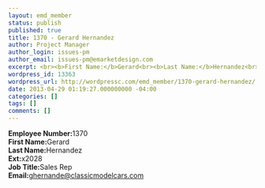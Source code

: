 ```yaml
---
layout: emd_member
status: publish
published: true
title: 1370 - Gerard Hernandez
author: Project Manager
author_login: issues-pm
author_email: issues-pm@emarketdesign.com
excerpt: <br><b>First Name:</b>Gerard<br><b>Last Name:</b>Hernandez<br><b>Ext:</b>x2028
wordpress_id: 13363
wordpress_url: http://wordpressc.com/emd_member/1370-gerard-hernandez/
date: 2013-04-29 01:19:27.000000000 -04:00
categories: []
tags: []
comments: []
---
```

<b>Employee Number:</b>1370<br><b>First Name:</b>Gerard<br><b>Last Name:</b>Hernandez<br><b>Ext:</b>x2028<br><b>Job Title:</b>Sales Rep<br><b>Email:</b>ghernande@classicmodelcars.com
